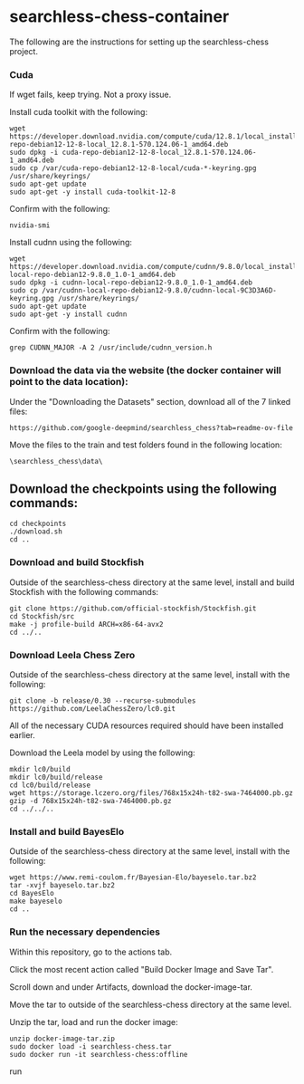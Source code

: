 # searchless-chess-container

The following are the instructions for setting up the searchless-chess project.

### Cuda 

If wget fails, keep trying. Not a proxy issue.

Install cuda toolkit with the following:
```
wget https://developer.download.nvidia.com/compute/cuda/12.8.1/local_installers/cuda-repo-debian12-12-8-local_12.8.1-570.124.06-1_amd64.deb
sudo dpkg -i cuda-repo-debian12-12-8-local_12.8.1-570.124.06-1_amd64.deb
sudo cp /var/cuda-repo-debian12-12-8-local/cuda-*-keyring.gpg /usr/share/keyrings/
sudo apt-get update
sudo apt-get -y install cuda-toolkit-12-8
```

Confirm with the following:

```
nvidia-smi
```

Install cudnn using the following:

```
wget https://developer.download.nvidia.com/compute/cudnn/9.8.0/local_installers/cudnn-local-repo-debian12-9.8.0_1.0-1_amd64.deb
sudo dpkg -i cudnn-local-repo-debian12-9.8.0_1.0-1_amd64.deb
sudo cp /var/cudnn-local-repo-debian12-9.8.0/cudnn-local-9C3D3A6D-keyring.gpg /usr/share/keyrings/
sudo apt-get update
sudo apt-get -y install cudnn
```

Confirm with the following:

```
grep CUDNN_MAJOR -A 2 /usr/include/cudnn_version.h
```

### Download the data via the website (the docker container will point to the data location):

Under the "Downloading the Datasets" section, download all of the 7 linked files:

```
https://github.com/google-deepmind/searchless_chess?tab=readme-ov-file
```

Move the files to the train and test folders found in the following location:

```
\searchless_chess\data\
```

## Download the checkpoints using the following commands:

```
cd checkpoints
./download.sh
cd ..
```

### Download and build Stockfish

Outside of the searchless-chess directory at the same level, install and build Stockfish with the following commands:

```
git clone https://github.com/official-stockfish/Stockfish.git
cd Stockfish/src
make -j profile-build ARCH=x86-64-avx2
cd ../..
```

### Download Leela Chess Zero

Outside of the searchless-chess directory at the same level, install with the following:

```
git clone -b release/0.30 --recurse-submodules https://github.com/LeelaChessZero/lc0.git
```

All of the necessary CUDA resources required should have been installed earlier. 

Download the Leela model by using the following:

```
mkdir lc0/build
mkdir lc0/build/release
cd lc0/build/release
wget https://storage.lczero.org/files/768x15x24h-t82-swa-7464000.pb.gz
gzip -d 768x15x24h-t82-swa-7464000.pb.gz
cd ../../..
```

### Install and build BayesElo

Outside of the searchless-chess directory at the same level, install with the following:

```
wget https://www.remi-coulom.fr/Bayesian-Elo/bayeselo.tar.bz2
tar -xvjf bayeselo.tar.bz2
cd BayesElo
make bayeselo
cd ..
```

### Run the necessary dependencies 

Within this repository, go to the actions tab.

Click the most recent action called "Build Docker Image and Save Tar".

Scroll down and under Artifacts, download the docker-image-tar.

Move the tar to outside of the searchless-chess directory at the same level.

Unzip the tar, load and run the docker image:

```
unzip docker-image-tar.zip
sudo docker load -i searchless-chess.tar
sudo docker run -it searchless-chess:offline
```

run
